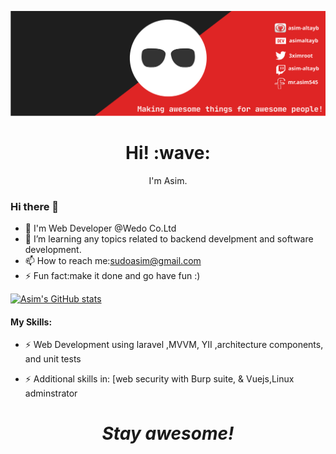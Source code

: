 [![Social banner for Asim](https://github.com/asim-altayb/asim-altayb/blob/main/assets/my_header.svg)](https://facebook.com/mr.asim545)
<h1 align='center'> Hi! :wave:</h1>
<p align='center'>
I'm Asim.
</p>


### Hi there 👋
- 🔭 I'm Web Developer @Wedo Co.Ltd
- 🌱 I’m learning any topics related to backend develpment and software development.
- 📫 How to reach me:sudoasim@gmail.com
- ⚡ Fun fact:make it done and go have fun :)




[![Asim's GitHub stats](https://github-readme-stats.vercel.app/api?username=asim-altayb&show_icons=true&count_private=true&theme=tokyonight)](https://github.com/anuraghazra/github-readme-stats)


#### My Skills: 
- ⚡ Web Development using laravel ,MVVM, YII ,architecture components, and unit tests

- ⚡ Additional skills in: [web security with Burp suite, & Vuejs,Linux adminstrator



<h1 align='center'><i>Stay awesome!</i></h1>

